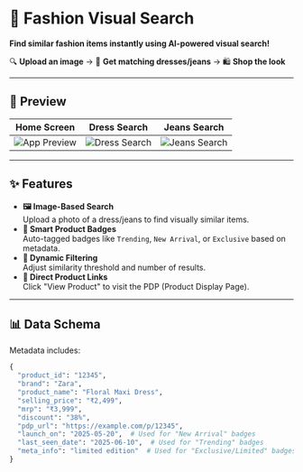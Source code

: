 # 👗 Fashion Visual Search  

**Find similar fashion items instantly using AI-powered visual search!**  

🔍 **Upload an image** → 🚀 **Get matching dresses/jeans** → 🛍️ **Shop the look**  

---

## 🌟 Preview  

| **Home Screen** | **Dress Search** | **Jeans Search** |
|----------------|----------------|----------------|
| ![App Preview](https://github.com/user-attachments/assets/2bf20073-ea21-469e-8542-3d4cc2aa4c0b) | ![Dress Search](https://github.com/user-attachments/assets/81a94288-4ec9-4030-9f49-ed8798c347ca) | ![Jeans Search](https://github.com/user-attachments/assets/b7020972-ed7a-46a5-83ab-9c40cdc3cfc6) |

---

## ✨ Features  

- **🖼️ Image-Based Search**  
  Upload a photo of a dress/jeans to find visually similar items.  
- **🎯 Smart Product Badges**  
  Auto-tagged badges like `Trending`, `New Arrival`, or `Exclusive` based on metadata.  
- **🔢 Dynamic Filtering**  
  Adjust similarity threshold and number of results.  
- **🛒 Direct Product Links**  
  Click "View Product" to visit the PDP (Product Display Page).  

---

## 📊 Data Schema  
Metadata includes:  
```python
{
  "product_id": "12345",
  "brand": "Zara",
  "product_name": "Floral Maxi Dress",
  "selling_price": "₹2,499",
  "mrp": "₹3,999",
  "discount": "38%",
  "pdp_url": "https://example.com/p/12345",
  "launch_on": "2025-05-20",  # Used for "New Arrival" badges
  "last_seen_date": "2025-06-10",  # Used for "Trending" badges
  "meta_info": "limited edition"  # Used for "Exclusive/Limited" badges
}
```

